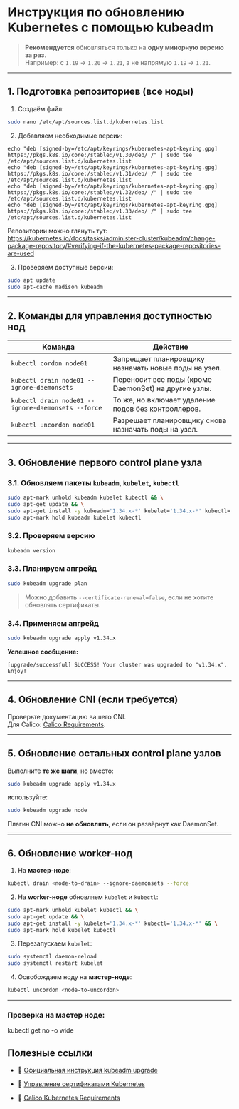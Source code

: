 
# Инструкция по обновлению Kubernetes с помощью kubeadm

> **Рекомендуется** обновляться только на **одну минорную версию за раз**.  
> Например: с `1.19` → `1.20` → `1.21`, а не напрямую `1.19` → `1.21`.

---

## 1. Подготовка репозиториев (все ноды)

1. Создаём файл:

```bash
sudo nano /etc/apt/sources.list.d/kubernetes.list
```

2. Добавляем необходимые версии:

```plaintext
echo "deb [signed-by=/etc/apt/keyrings/kubernetes-apt-keyring.gpg] https://pkgs.k8s.io/core:/stable:/v1.30/deb/ /" | sudo tee /etc/apt/sources.list.d/kubernetes.list
echo "deb [signed-by=/etc/apt/keyrings/kubernetes-apt-keyring.gpg] https://pkgs.k8s.io/core:/stable:/v1.31/deb/ /" | sudo tee /etc/apt/sources.list.d/kubernetes.list
echo "deb [signed-by=/etc/apt/keyrings/kubernetes-apt-keyring.gpg] https://pkgs.k8s.io/core:/stable:/v1.32/deb/ /" | sudo tee /etc/apt/sources.list.d/kubernetes.list
echo "deb [signed-by=/etc/apt/keyrings/kubernetes-apt-keyring.gpg] https://pkgs.k8s.io/core:/stable:/v1.33/deb/ /" | sudo tee /etc/apt/sources.list.d/kubernetes.list
```

Репозитории можно глянуть тут:
https://kubernetes.io/docs/tasks/administer-cluster/kubeadm/change-package-repository/#verifying-if-the-kubernetes-package-repositories-are-used

3. Проверяем доступные версии:

```bash
sudo apt update
sudo apt-cache madison kubeadm
```

---

## 2. Команды для управления доступностью нод

|Команда|Действие|
|---|---|
|`kubectl cordon node01`|Запрещает планировщику назначать новые поды на узел.|
|`kubectl drain node01 --ignore-daemonsets`|Переносит все поды (кроме DaemonSet) на другие узлы.|
|`kubectl drain node01 --ignore-daemonsets --force`|То же, но включает удаление подов без контроллеров.|
|`kubectl uncordon node01`|Разрешает планировщику снова назначать поды на узел.|

---

## 3. Обновление **первого** control plane узла

### 3.1. Обновляем пакеты `kubeadm`, `kubelet`, `kubectl`

```bash
sudo apt-mark unhold kubeadm kubelet kubectl && \
sudo apt-get update && \
sudo apt-get install -y kubeadm='1.34.x-*' kubelet='1.34.x-*' kubectl='1.34.x-*' && \
sudo apt-mark hold kubeadm kubelet kubectl
```

### 3.2. Проверяем версию

```bash
kubeadm version
```

### 3.3. Планируем апгрейд

```bash
sudo kubeadm upgrade plan
```

> Можно добавить `--certificate-renewal=false`, если не хотите обновлять сертификаты.

### 3.4. Применяем апгрейд

```bash
sudo kubeadm upgrade apply v1.34.x
```

**Успешное сообщение:**

```
[upgrade/successful] SUCCESS! Your cluster was upgraded to "v1.34.x". Enjoy!
```

---

## 4. Обновление CNI (если требуется)

Проверьте документацию вашего CNI.  
Для Calico: [Calico Requirements](https://docs.tigera.io/calico/latest/getting-started/kubernetes/requirements#kubernetes-requirements).

---

## 5. Обновление **остальных** control plane узлов

Выполните **те же шаги**, но вместо:

```bash
sudo kubeadm upgrade apply v1.34.x
```

используйте:

```bash
sudo kubeadm upgrade node
```

Плагин CNI можно **не обновлять**, если он развёрнут как DaemonSet.

---

## 6. Обновление worker-нод

1. На **мастер-ноде**:

```bash
kubectl drain <node-to-drain> --ignore-daemonsets --force
```

2. На **worker-ноде** обновляем `kubelet` и `kubectl`:

```bash
sudo apt-mark unhold kubelet kubectl && \
sudo apt-get update && \
sudo apt-get install -y kubelet='1.34.x-*' kubectl='1.34.x-*' && \
sudo apt-mark hold kubelet kubectl
```

3. Перезапускаем `kubelet`:

```bash
sudo systemctl daemon-reload
sudo systemctl restart kubelet
```

4. Освобождаем ноду на **мастер-ноде**:

```bash
kubectl uncordon <node-to-uncordon>
```

---

### Проверка **на мастер ноде**:

kubectl get no -o wide

## Полезные ссылки

- 📄 [Официальная инструкция kubeadm upgrade](https://kubernetes.io/docs/tasks/administer-cluster/kubeadm/kubeadm-upgrade/)

- 📄 [Управление сертификатами Kubernetes](https://kubernetes.io/docs/tasks/administer-cluster/kubeadm/kubeadm-certs/)

- 📄 [Calico Kubernetes Requirements](https://docs.tigera.io/calico/latest/getting-started/kubernetes/requirements#kubernetes-requirements)
  
  
  
